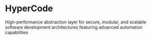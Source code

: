 # HyperCode
High-performance abstraction layer for secure, modular, and scalable software development architectures featuring advanced automation capabilities

